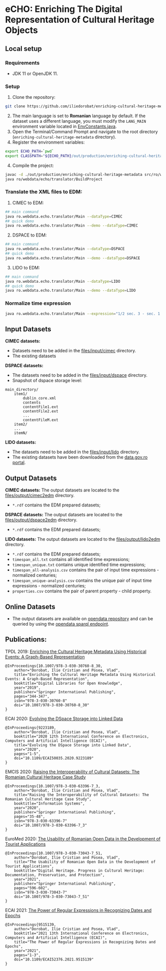 # eCHO: Enriching The Digital Representation of Cultural Heritage Objects



## Local setup
### Requirements
- JDK 11 or OpenJDK 11.

### Setup
1. Clone the repository:
```bash
git clone https://github.com/iliedorobat/enriching-cultural-heritage-metadata.git
```
2. The main language is set to **Romanian** language by default. If the dataset uses a different language, you must modify the `LANG_MAIN` environment variable located in [EnvConstants.java](https://github.com/iliedorobat/enriching-cultural-heritage-metadata/blob/master/src/ro/webdata/echo/translator/commons/EnvConstants.java).
3. Open the Terminal/Command Prompt and navigate to the root directory (`enriching-cultural-heritage-metadata` directory).
4. Register the environment variables:
```bash
export ECHO_PATH=`pwd`
export CLASSPATH="${ECHO_PATH}/out/production/enriching-cultural-heritage-metadata:${ECHO_PATH}/lib/commons-compress-1.17.jar:${ECHO_PATH}/lib/commons-echo-1.5.4.jar:${ECHO_PATH}/lib/commons-io-2.6.jar:${ECHO_PATH}/lib/commons-lang3-3.4.jar:${ECHO_PATH}/lib/commons-text-1.6.jar:${ECHO_PATH}/lib/commons-validator-1.7.jar:${ECHO_PATH}/lib/Dublin-Core-Parser-1.1.jar:${ECHO_PATH}/lib/gson-2.3.1.jar:${ECHO_PATH}/lib/httpclient-4.5.5.jar:${ECHO_PATH}/lib/jackson-annotations-2.9.0.jar:${ECHO_PATH}/lib/jackson-core-2.9.6.jar:${ECHO_PATH}/lib/jackson-databind-2.9.6.jar:${ECHO_PATH}/lib/jena-arq-3.9.0.jar:${ECHO_PATH}/lib/jena-base-3.9.0.jar:${ECHO_PATH}/lib/jena-core-3.9.0.jar:${ECHO_PATH}/lib/jena-dboe-base-3.9.0.jar:${ECHO_PATH}/lib/jena-iri-3.9.0.jar:${ECHO_PATH}/lib/jena-shaded-guava-3.9.0.jar:${ECHO_PATH}/lib/jsonld-java-0.12.1.jar:${ECHO_PATH}/lib/libthrift-0.10.0.jar:${ECHO_PATH}/lib/LIDO-Parser-1.2.jar:${ECHO_PATH}/lib/log4j-1.2.17.jar:${ECHO_PATH}/lib/slf4j-api-1.7.25.jar:${ECHO_PATH}/lib/slf4j-log4j12-1.7.25.jar:${ECHO_PATH}/lib/timespan-normalization.jar"
```
4. Compile the project:
```bash
javac -d ./out/production/enriching-cultural-heritage-metadata src/ro/webdata/echo/translator/BuildProject.java
java ro/webdata/echo/translator/BuildProject
```

### Translate the XML files to EDM:
1. CIMEC to EDM:
```bash
## main command
java ro.webdata.echo.translator/Main --dataType=CIMEC
## quick demo
java ro.webdata.echo.translator/Main --demo --dataType=CIMEC
```
2. DSPACE to EDM:
```bash
## main command
java ro.webdata.echo.translator/Main --dataType=DSPACE
## quick demo
java ro.webdata.echo.translator/Main --demo --dataType=DSPACE
```
3. LIDO to EDM:
```bash
## main command
java ro.webdata.echo.translator/Main --dataType=LIDO
## quick demo
java ro.webdata.echo.translator/Main --demo --dataType=LIDO
```

### Normalize time expression
```bash
java ro.webdata.echo.translator/Main --expression="1/2 sec. 3 - sec. 1 a. chr."
```



## Input Datasets

**CIMEC datasets:**
* Datasets need to be added in the [files/input/cimec](https://github.com/iliedorobat/enriching-cultural-heritage-metadata/tree/master/files/input/cimec) directory.
* The existing datasets 

**DSPACE datasets:**
* The datasets need to be added in the [files/input/dspace](https://github.com/iliedorobat/enriching-cultural-heritage-metadata/tree/master/files/input/dspace) directory.
* Snapshot of dspace storage level:
```
main_directory/
    item1/
        dublin_core.xml
        contents
        contentFile1.ext
        contentFile2.ext
        ...
        contentFileM.ext
    item2/
    ...
    itemN/
```

**LIDO datasets:**
* The datasets need to be added in the [files/input/lido](https://github.com/iliedorobat/enriching-cultural-heritage-metadata/tree/master/files/input/lido) directory.
* The existing datasets have been downloaded from the [data.gov.ro portal](http://data.gov.ro/organization/institutul-national-al-patrimoniului).



## Output Datasets

**CIMEC datasets:**
The output datasets are located to the [files/output/cimec2edm](https://github.com/iliedorobat/enriching-cultural-heritage-metadata/tree/master/files/output/cimec2edm) directory.<br/>
* `*.rdf` contains the EDM prepared datasets;

**DSPACE datasets:**
The output datasets are located to the [files/output/dspace2edm](https://github.com/iliedorobat/enriching-cultural-heritage-metadata/tree/master/files/output/dspace2edm) directory.<br/>
* `*.rdf` contains the EDM prepared datasets;

**LIDO datasets:**
The output datasets are located to the [files/output/lido2edm](https://github.com/iliedorobat/enriching-cultural-heritage-metadata/tree/master/files/output/lido2edm) directory.<br/>
* `*.rdf` contains the EDM prepared datasets;
* `timespan_all.txt` contains all identified time expressions;
* `timespan_unique.txt` contains unique identified time expressions;
* `timespan_all-analysis.csv` contains the pair of input time expressions - normalized centuries;
* `timespan_unique-analysis.csv` contains the unique pair of input time expressions - normalized centuries;
* `properties.csv` contains the pair of parent property - child property.



## Online Datasets
* The output datasets are available on [opendata repository](http://opendata.cs.pub.ro/repo/core/admin/dataview.html)
and can be queried by using the [opendata sparql endpoint](http://opendata.cs.pub.ro/repo/sparql/admin/squebi.html).


  
## Publications:
TPDL 2019: [Enriching the Cultural Heritage Metadata Using Historical Events: A Graph-Based Representation](https://link.springer.com/chapter/10.1007/978-3-030-30760-8_30)
```
@InProceedings{10.1007/978-3-030-30760-8_30,
    author="Dorobat, Ilie Cristian and Posea, Vlad",
    title="Enriching the Cultural Heritage Metadata Using Historical Events: A Graph-Based Representation",
    booktitle="Digital Libraries for Open Knowledge",
    year="2019",
    publisher="Springer International Publishing",
    pages="344-347",
    isbn="978-3-030-30760-8"
    doi="10.1007/978-3-030-30760-8_30"
}
```

ECAI 2020: [Evolving the DSpace Storage into Linked Data](https://ieeexplore.ieee.org/document/9223189)
```
@InProceedings{9223189,
    author="Dorobat, Ilie Cristian and Posea, Vlad",
    booktitle="2020 12th International Conference on Electronics, Computers and Artificial Intelligence (ECAI)",
    title="Evolving the DSpace Storage into Linked Data",
    year="2020",
    pages="1-5",
    doi="10.1109/ECAI50035.2020.9223189"
}
```

EMCIS 2020: [Raising the Interoperability of Cultural Datasets: The Romanian Cultural Heritage Case Study](https://link.springer.com/chapter/10.1007/978-3-030-63396-7_3)
```
@InProceedings{10.1007/978-3-030-63396-7_3,
    author="Dorobat, Ilie Cristian and Posea, Vlad",
    title="Raising the Interoperability of Cultural Datasets: The Romanian Cultural Heritage Case Study",
    booktitle="Information Systems",
    year="2020",
    publisher="Springer International Publishing",
    pages="35-48",
    isbn="978-3-030-63396-7"
    doi="10.1007/978-3-030-63396-7_3"
}
```

EuroMed 2020: [The Usability of Romanian Open Data in the Development of Tourist Applications](https://link.springer.com/chapter/10.1007/978-3-030-73043-7_51)
```
@InProceedings{10.1007/978-3-030-73043-7_51,
    author="Dorobat, Ilie Cristian and Posea, Vlad",
    title="The Usability of Romanian Open Data in the Development of Tourist Applications",
    booktitle="Digital Heritage. Progress in Cultural Heritage: Documentation, Preservation, and Protection",
    year="2021",
    publisher="Springer International Publishing",
    pages="596-602",
    isbn="978-3-030-73043-7"
    doi="10.1007/978-3-030-73043-7_51"
}
```

ECAI 2021: [The Power of Regular Expressions in Recognizing Dates and Epochs](https://ieeexplore.ieee.org/document/9515139)
```
@InProceedings{9515139,
    author="Dorobat, Ilie Cristian and Posea, Vlad",
    booktitle="2021 13th International Conference on Electronics, Computers and Artificial Intelligence (ECAI)",
    title="The Power of Regular Expressions in Recognizing Dates and Epochs",
    year="2021",
    pages="1-3",
    doi="10.1109/ECAI52376.2021.9515139"
}
```
